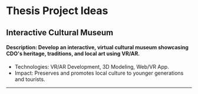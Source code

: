 # Thesis Project Ideas

## Interactive Cultural Museum
#### Description: Develop an interactive, virtual cultural museum showcasing CDO's heritage, traditions, and local art using VR/AR.
- Technologies: VR/AR Development, 3D Modeling, Web/VR App.
- Impact: Preserves and promotes local culture to younger generations and tourists.

----

